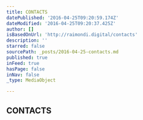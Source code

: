 ```yaml
---
title: CONTACTS
datePublished: '2016-04-25T09:20:59.174Z'
dateModified: '2016-04-25T09:20:37.425Z'
author: []
isBasedOnUrl: 'http://raimondi.digital/contacts'
description: ''
starred: false
sourcePath: _posts/2016-04-25-contacts.md
published: true
inFeed: true
hasPage: false
inNav: false
_type: MediaObject

---
```

<article style=""><h1>CONTACTS</h1></article>